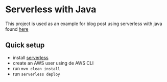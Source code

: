 # Serverless with Java
This project is used as an example for blog post using serverless with java found [here](https://www.sentiatechblog.com/going-serverless-with-your-apis-using-java-part-1)

## Quick setup
- install [serverless](https://www.serverless.com/)
- create an AWS user using de AWS CLI
- run `mvn clean install`
- run `serverless deploy` 